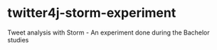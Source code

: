 # twitter4j-storm-experiment
Tweet analysis with Storm - An experiment done during the Bachelor studies
